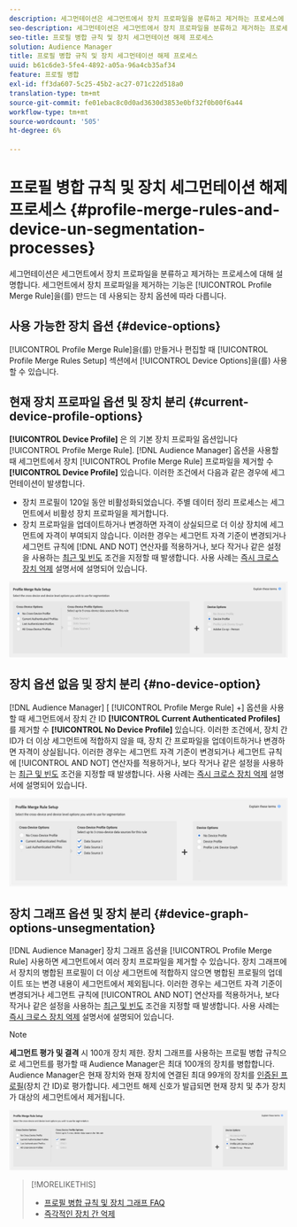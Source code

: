 ```yaml
---
description: 세그먼테이션은 세그먼트에서 장치 프로파일을 분류하고 제거하는 프로세스에 대해 설명합니다. 세그먼트에서 장치 프로파일을 제거하는 기능은 프로필 병합 규칙을 만드는 데 사용되는 장치 옵션에 따라 다릅니다.
seo-description: 세그먼테이션은 세그먼트에서 장치 프로파일을 분류하고 제거하는 프로세스에 대해 설명합니다. 세그먼트에서 장치 프로파일을 제거하는 기능은 프로필 병합 규칙을 만드는 데 사용되는 장치 옵션에 따라 다릅니다.
seo-title: 프로필 병합 규칙 및 장치 세그먼테이션 해제 프로세스
solution: Audience Manager
title: 프로필 병합 규칙 및 장치 세그먼테이션 해제 프로세스
uuid: b61c6de3-5fe4-4892-a05a-96a4cb35af34
feature: 프로필 병합
exl-id: ff3da607-5c25-45b2-ac27-071c22d518a0
translation-type: tm+mt
source-git-commit: fe01ebac8c0d0ad3630d3853e0bf32f0b00f6a44
workflow-type: tm+mt
source-wordcount: '505'
ht-degree: 6%

---
```


# 프로필 병합 규칙 및 장치 세그먼테이션 해제 프로세스 {#profile-merge-rules-and-device-un-segmentation-processes}

세그먼테이션은 세그먼트에서 장치 프로파일을 분류하고 제거하는 프로세스에 대해 설명합니다. 세그먼트에서 장치 프로파일을 제거하는 기능은 [!UICONTROL Profile Merge Rule]을(를) 만드는 데 사용되는 장치 옵션에 따라 다릅니다.

## 사용 가능한 장치 옵션 {#device-options}

[!UICONTROL Profile Merge Rule]을(를) 만들거나 편집할 때 [!UICONTROL Profile Merge Rules Setup] 섹션에서 [!UICONTROL Device Options]을(를) 사용할 수 있습니다.

## 현재 장치 프로파일 옵션 및 장치 분리 {#current-device-profile-options}

**[!UICONTROL Device Profile]** 은 의 기본 장치 프로파일 옵션입니다 [!UICONTROL Profile Merge Rule]. [!DNL Audience Manager] 옵션을 사용할 때 세그먼트에서 장치  [!UICONTROL Profile Merge Rule] 프로파일을 제거할 수  **[!UICONTROL Device Profile]** 있습니다. 이러한 조건에서 다음과 같은 경우에 세그먼테이션이 발생합니다.

* 장치 프로필이 120일 동안 비활성화되었습니다. 주별 데이터 정리 프로세스는 세그먼트에서 비활성 장치 프로파일을 제거합니다.
* 장치 프로파일을 업데이트하거나 변경하면 자격이 상실되므로 더 이상 장치에 세그먼트에 자격이 부여되지 않습니다. 이러한 경우는 세그먼트 자격 기준이 변경되거나 세그먼트 규칙에 [!DNL AND NOT] 연산자를 적용하거나, 보다 작거나 같은 설정을 사용하는 [최근 및 빈도](../segments/recency-and-frequency.md) 조건을 지정할 때 발생합니다. 사용 사례는 [즉시 크로스 장치 억제](instant-cross-device-suppression.md) 설명서에 설명되어 있습니다.

![장치 전용](assets/device-only.png)

## 장치 옵션 없음 및 장치 분리 {#no-device-option}

[!DNL Audience Manager] [ [!UICONTROL Profile Merge Rule] +] 옵션을 사용할 때 세그먼트에서 장치 간 ID **[!UICONTROL Current Authenticated Profiles]** 를 제거할 수  **[!UICONTROL No Device Profile]** 있습니다. 이러한 조건에서, 장치 간 ID가 더 이상 세그먼트에 적합하지 않을 때, 장치 간 프로파일을 업데이트하거나 변경하면 자격이 상실됩니다. 이러한 경우는 세그먼트 자격 기준이 변경되거나 세그먼트 규칙에 [!UICONTROL AND NOT] 연산자를 적용하거나, 보다 작거나 같은 설정을 사용하는 [최근 및 빈도](../segments/recency-and-frequency.md) 조건을 지정할 때 발생합니다. 사용 사례는 [즉시 크로스 장치 억제](instant-cross-device-suppression.md) 설명서에 설명되어 있습니다.

![](assets/current-no-device.png)

## 장치 그래프 옵션 및 장치 분리 {#device-graph-options-unsegmentation}

[!DNL Audience Manager] 장치 그래프 옵션을  [!UICONTROL Profile Merge Rule] 사용하면 세그먼트에서 여러 장치 프로파일을 제거할 수 있습니다. 장치 그래프에서 장치의 병합된 프로필이 더 이상 세그먼트에 적합하지 않으면 병합된 프로필의 업데이트 또는 변경 내용이 세그먼트에서 제외됩니다. 이러한 경우는 세그먼트 자격 기준이 변경되거나 세그먼트 규칙에 [!UICONTROL AND NOT] 연산자를 적용하거나, 보다 작거나 같은 설정을 사용하는 [최근 및 빈도](../segments/recency-and-frequency.md) 조건을 지정할 때 발생합니다. 사용 사례는 [즉시 크로스 장치 억제](instant-cross-device-suppression.md) 설명서에 설명되어 있습니다.

>[!NOTE]
>
>**세그먼트 평가 및 결격** 시 100개 장치 제한.
>장치 그래프를 사용하는 프로필 병합 규칙으로 세그먼트를 평가할 때 Audience Manager은 최대 100개의 장치를 병합합니다. Audience Manager은 현재 장치와 현재 장치에 연결된 최대 99개의 장치를 [인증된 프로필](../../reference/visitor-authentication-states.md)(장치 간 ID)로 평가합니다. 세그먼트 해제 신호가 발급되면 현재 장치 및 추가 장치가 대상의 세그먼트에서 제거됩니다.

![](assets/last-device-graph.png)

>[!MORELIKETHIS]
>
>* [프로필 병합 규칙 및 장치 그래프 FAQ](../../faq/faq-profile-merge.md)
>* [즉각적인 장치 간 억제](instant-cross-device-suppression.md)

